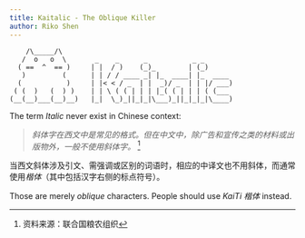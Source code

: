 ```yaml
---
title: Kaitalic - The Oblique Killer 
author: Riko Shen
---
```


```
    /\_____/\       
   /  o   o  \       _    _      _           _ _       
  ( ==  ^  == )     | |  / )    (_)_        | (_)      
   )         (      | | / / ____ _| |_  ____| |_  ____ 
  (           )     | |< < / _  | |  _)/ _  | | |/ ___)
 ( (  )   (  ) )    | | \ ( ( | | | |_( ( | | | ( (___ 
(__(__)___(__)__)   |_|  \_)_||_|_|\___)_||_|_|_|\____)
```

The term *Italic* never exist in Chinese context: 

> *斜体字在西文中是常见的格式。但在中文中，除广告和宣传之类的材料或出版物外，一般不使用斜体字。*  [^fao]

当西文斜体涉及引文、需强调或区别的词语时，相应的中译文也不用斜体，而通常使用*楷体*（其中包括汉字右侧的标点符号）。 

[^fao]: 资料来源：联合国粮农组织

Those are merely *oblique* characters. 
People should use *KaiTi 楷体* instead. 
